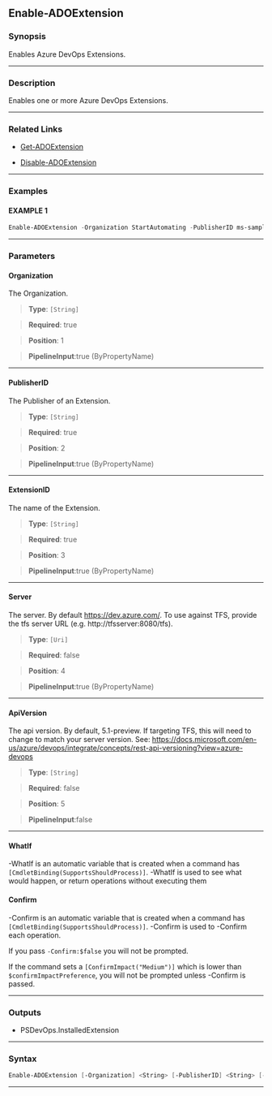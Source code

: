 Enable-ADOExtension
-------------------
### Synopsis
Enables Azure DevOps Extensions.

---
### Description

Enables one or more Azure DevOps Extensions.

---
### Related Links
* [Get-ADOExtension](Get-ADOExtension.md)



* [Disable-ADOExtension](Disable-ADOExtension.md)



---
### Examples
#### EXAMPLE 1
```PowerShell
Enable-ADOExtension -Organization StartAutomating -PublisherID ms-samples -ExtensionID samples-contributions-guide
```

---
### Parameters
#### **Organization**

The Organization.



> **Type**: ```[String]```

> **Required**: true

> **Position**: 1

> **PipelineInput**:true (ByPropertyName)



---
#### **PublisherID**

The Publisher of an Extension.



> **Type**: ```[String]```

> **Required**: true

> **Position**: 2

> **PipelineInput**:true (ByPropertyName)



---
#### **ExtensionID**

The name of the Extension.



> **Type**: ```[String]```

> **Required**: true

> **Position**: 3

> **PipelineInput**:true (ByPropertyName)



---
#### **Server**

The server.  By default https://dev.azure.com/.
To use against TFS, provide the tfs server URL (e.g. http://tfsserver:8080/tfs).



> **Type**: ```[Uri]```

> **Required**: false

> **Position**: 4

> **PipelineInput**:true (ByPropertyName)



---
#### **ApiVersion**

The api version.  By default, 5.1-preview.
If targeting TFS, this will need to change to match your server version.
See: https://docs.microsoft.com/en-us/azure/devops/integrate/concepts/rest-api-versioning?view=azure-devops



> **Type**: ```[String]```

> **Required**: false

> **Position**: 5

> **PipelineInput**:false



---
#### **WhatIf**
-WhatIf is an automatic variable that is created when a command has ```[CmdletBinding(SupportsShouldProcess)]```.
-WhatIf is used to see what would happen, or return operations without executing them
#### **Confirm**
-Confirm is an automatic variable that is created when a command has ```[CmdletBinding(SupportsShouldProcess)]```.
-Confirm is used to -Confirm each operation.
    
If you pass ```-Confirm:$false``` you will not be prompted.
    
    
If the command sets a ```[ConfirmImpact("Medium")]``` which is lower than ```$confirmImpactPreference```, you will not be prompted unless -Confirm is passed.

---
### Outputs
* PSDevOps.InstalledExtension




---
### Syntax
```PowerShell
Enable-ADOExtension [-Organization] <String> [-PublisherID] <String> [-ExtensionID] <String> [[-Server] <Uri>] [[-ApiVersion] <String>] [-WhatIf] [-Confirm] [<CommonParameters>]
```
---
